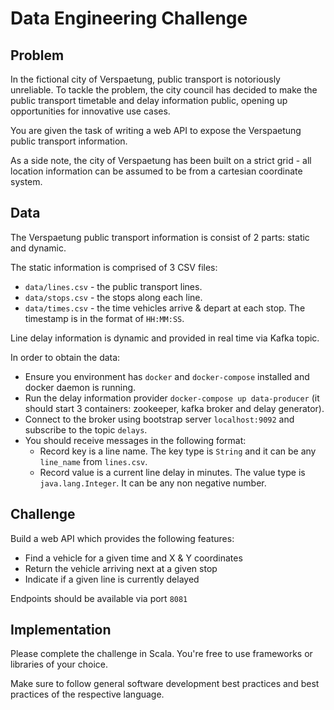 # Data Engineering Challenge

## Problem

In the fictional city of Verspaetung, public transport is notoriously unreliable. To tackle the problem, the city council has decided to make the public transport timetable and delay information public, opening up opportunities for innovative use cases.

You are given the task of writing a web API to expose the Verspaetung public transport information.

As a side note, the city of Verspaetung has been built on a strict grid - all location information can be assumed to be from a cartesian coordinate system.

## Data

The Verspaetung public transport information is consist of 2 parts: static and dynamic.

The static information is comprised of 3 CSV files:
- `data/lines.csv` - the public transport lines.
- `data/stops.csv` - the stops along each line.
- `data/times.csv` - the time vehicles arrive & depart at each stop. The timestamp is in the format of `HH:MM:SS`.

Line delay information is dynamic and provided in real time via Kafka topic.

In order to obtain the data:
- Ensure you environment has `docker` and `docker-compose` installed and docker daemon is running.
- Run the delay information provider `docker-compose up data-producer` (it should start 3 containers: zookeeper, kafka broker and delay generator).
- Connect to the broker using bootstrap server `localhost:9092` and subscribe to the topic `delays`.
- You should receive messages in the following format:
    - Record key is a line name. The key type is `String` and it can be any `line_name` from `lines.csv`.
    - Record value is a current line delay in minutes. The value type is `java.lang.Integer`. It can be any non negative number.

## Challenge

Build a web API which provides the following features:

- Find a vehicle for a given time and X & Y coordinates
- Return the vehicle arriving next at a given stop
- Indicate if a given line is currently delayed

Endpoints should be available via port `8081`

## Implementation

Please complete the challenge in Scala. You're free to use frameworks or libraries of your choice.

Make sure to follow general software development best practices and best practices of the respective language.
